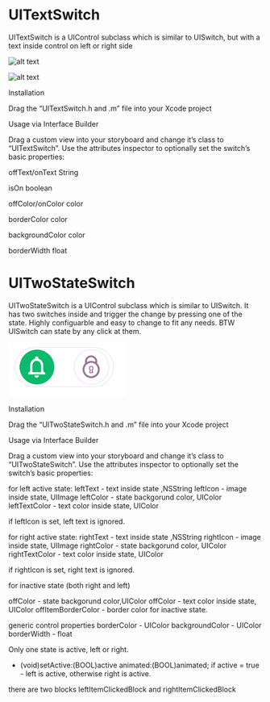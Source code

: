 # UITextSwitch
UITextSwitch is a UIControl subclass which is similar to UISwitch, but with a text inside control on left or right side

![alt text](https://github.com/vascome/UITextSwitch/blob/master/offState.png)

![alt text](https://github.com/vascome/UITextSwitch/blob/master/onState.png)

Installation

Drag the “UITextSwitch.h and .m” file into your Xcode project

Usage via Interface Builder

Drag a custom view into your storyboard and change it’s class to “UITextSwitch”. Use the attributes inspector to optionally set the switch’s basic properties:

offText/onText String

isOn boolean

offColor/onColor color

borderColor color

backgroundColor color

borderWidth float

# UITwoStateSwitch

UITwoStateSwitch is a UIControl subclass which is similar to UISwitch. 
It has two switches inside and trigger the change by pressing one of the state. Highly configuarble and easy to change to fit any needs. 
BTW UISwitch can state by any click at them.

![alt text](https://github.com/vascome/UITextSwitch/blob/master/twoStateSwitch.png)

Installation

Drag the “UITwoStateSwitch.h and .m” file into your Xcode project

Usage via Interface Builder

Drag a custom view into your storyboard and change it’s class to “UITwoStateSwitch”. Use the attributes inspector to optionally set the switch’s basic properties:

for left active state:
 leftText - text inside state ,NSString
 leftIcon - image inside state, UIImage
 leftColor - state backgorund color, UIColor 
 leftTextColor - text color inside state, UIColor
 
 if leftIcon is set, left text is ignored.
 
for right active state:
 rightText - text inside state ,NSString
 rightIcon - image inside state, UIImage
 rightColor - state backgorund color, UIColor 
 rightTextColor - text color inside state, UIColor
 
 if rightIcon is set, right text is ignored.

for inactive state (both right and left)
 
 offColor - state backgorund color,UIColor
 offColor - text color inside state, UIColor
 offItemBorderColor - border color for inactive state.
 

generic control properties
 borderColor - UIColor
 backgroundColor - UIColor
 borderWidth - float
 
 
Only one state is active, left or right.
- (void)setActive:(BOOL)active animated:(BOOL)animated;
 if active = true - left is active, otherwise right is active. 

there are two blocks leftItemClickedBlock and rightItemClickedBlock

